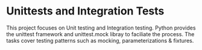 # Unittests and Integration Tests
This project focuses on Unit testing and Integration testing. Python provides the unittest framework and unittest.mock libray to faciliate the process. The tasks cover testing patterns such as mocking, parameterizations & fixtures.